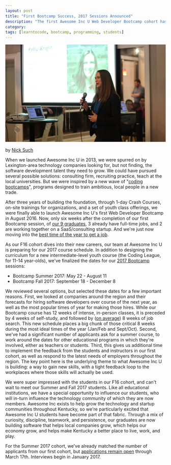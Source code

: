 ```yaml
---
layout: post
title: "First Bootcamp Success, 2017 Sessions Announced"
description: "The first Awesome Inc U Web Developer Bootcamp cohort has successfully completed the program, and 2017 program dates have been announced."
category: 
tags: [learntocode, bootcamp, programming, students]
---
```


![Awesome Inc Bootcamp student Kelly Wright presents at Demo Day F16](/img/blog/bootcamp-f16-demo-presentation.jpg)

by [Nick Such](https://plus.google.com/+NickSuch/)

When we launched Awesome Inc U in 2013, we were spurred on by Lexington-area technology companies looking for, but not finding, the software development talent they need to grow. We could have pursued several possible solutions: consulting firm, recruiting practice, teach at the local universities. But we were inspired by a new wave of "[coding bootcamps](https://www.coursereport.com/)", programs designed to train ambitious, local people in a new trade.

<!--break-->

After three years of building the foundation, through 1-day Crash Courses, on-site trainings for organizations, and a set of youth class offerings, we were finally able to launch Awesome Inc U's first Web Developer Bootcamp in August 2016. Now, only six weeks after the completion of our first Bootcamp session, of [our 9 graduates](https://www.awesomeincu.com/alumni/bootcamp-f16/), 3 already have full-time jobs, and 2 are working together on a SaaS/consulting startup. And we're just now moving into the [best time of the year to get a job](http://time.com/money/4149206/new-job-search-best-time/).

As our F16 cohort dives into their new careers, our team at Awesome Inc U is preparing for our 2017 course schedule. In addition to designing the curriculum for a new intermediate-level youth course (the Coding League, for 11-14 year-olds), we've finalized the dates for our [2017 Bootcamp](https://www.awesomeincu.com/bootcamp/) sessions:

* Bootcamp Summer 2017: May 22 - August 11
* Bootcamp Fall 2017: September 18 - December 8

We reviewed several options, but selected these dates for a few important reasons. First, we looked at companies around the region and their forecasts for hiring software developers over course of the next year, as well as the most popular times of year for making those hires. While our Bootcamp course has 12 weeks of intense, in-person classes, it is preceded by 4 weeks of self-study, and followed by ([on average](https://www.coursereport.com/reports/2016-coding-bootcamp-job-placement-demographics-report)) 8 weeks of job search. This new schedule places a big chunk of those critical 8 weeks during the most ideal times of the year (Jan/Feb and Sept/Oct). Second, we've had a significant number of applicants ask for a summer course, to work around the dates for other educational programs in which they're involved, either as teachers or students. Third, this gives us additional time to implement the feedback from the students and instructors in our first cohort, as well as respond to the latest needs of employers throughout the region. The key point here is the underlying theme to what Awesome Inc U is building: a way to gain new skills, with a tight feedback loop to the workplaces where those skills will actually be used.

We were super impressed with the students in our F16 cohort, and can't wait to meet our Summer and Fall 2017 students. Like all educational institutions, we have a special opportunity to influence our students, who will in-turn influence the technology community of which they are now members. Awesome Inc exists to help grow the technology and startup communities throughout Kentucky, so we're particularly excited that Awesome Inc U students have become part of that fabric. Through a mix of curiosity, discipline, teamwork, and persistence, our graduates are now building software that helps local companies grow, which helps our economy grow, and helps make Kentucky a better place to live, work, and play.

For the Summer 2017 cohort, we've already matched the number of applicants from our first cohort, but [applications remain open](https://www.awesomeincu.com/applications/bootcamp/) through March 17th. Interviews begin in January 2017.
